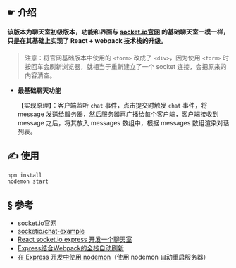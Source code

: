 ## ☛ 介绍

#### 该版本为聊天室初级版本，功能和界面与 [socket.io官网](https://socket.io/get-started/chat/) 的基础聊天室一模一样，只是在其基础上实现了 React + webpack 技术栈的升级。

> 注意：将官网基础版本中使用的 `<form>` 改成了 `<div>`，因为使用 `<form>` 时按回车会刷新浏览器，就相当于重新建立了一个 socket 连接，会把原来的内容清空。

- **最基础聊天功能**

	【实现原理】：客户端监听 `chat` 事件，点击提交时触发 `chat` 事件，将 message 发送给服务器，然后服务器再广播给每个客户端，客户端接收到 message 之后，将其放入 messages 数组中，根据 messages 数组渲染对话列表。


## ✍ 使用

	npm install
	nodemon start

## § 参考

- [socket.io官网](https://socket.io/get-started/chat/)
- [socketio/chat-example](https://github.com/socketio/chat-example)
- [React socket.io express 开发一个聊天室](https://juejin.im/entry/58a3f4dbb123db00545f8c68)
- [Express结合Webpack的全栈自动刷新](http://acgtofe.com/posts/2016/02/full-live-reload-for-express-with-webpack)
- [在 Express 开发中使用 nodemon](http://bubkoo.com/2014/12/02/use-nodemon-with-node-applications/)（使用 nodemon 自动重启服务器）